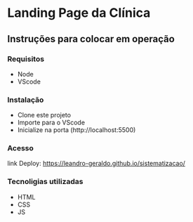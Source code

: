 # Landing Page da Clínica

## Instruções para colocar em operação

### Requisitos
- Node
- VScode

### Instalação
- Clone este projeto
- Importe para o VScode
- Inicialize na porta (http://localhost:5500)

### Acesso
link Deploy: https://leandro-geraldo.github.io/sistematizacao/

### Tecnoligias utilizadas
- HTML
- CSS
- JS
